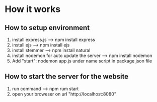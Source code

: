# How it works
## How to setup environment
1. install express.js --> npm install express
2. install ejs --> npm install ejs
3. install stemmer --> npm install natural
4. install nodemon for auto update the server --> npm install nodemon
5. Add "start": nodemon app.js under name script in package.json file

## How to start the server for the website
1. run command --> npm rum start
2. open your broweser on url "http://localhost:8080"